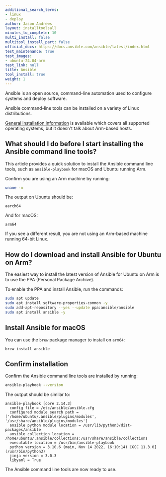 ```yaml
---
additional_search_terms:
- linux
- deploy
author: Jason Andrews
layout: installtoolsall
minutes_to_complete: 10
multi_install: false
multitool_install_part: false
official_docs: https://docs.ansible.com/ansible/latest/index.html
test_maintenance: true
test_images:
- ubuntu-24.04-arm
test_link: null
title: Ansible
tool_install: true
weight: 1
---
```


Ansible is an open source, command-line automation used to configure systems and deploy software.

Ansible command-line tools can be installed on a variety of Linux distributions.

[General installation information](https://docs.ansible.com/ansible/latest/installation_guide/installation_distros.html) is available which covers all supported operating systems, but it doesn't talk about Arm-based hosts.

## What should I do before I start installing the Ansible command line tools?

This article provides a quick solution to install the Ansible command line tools, such as `ansible-playbook` for macOS and Ubuntu running Arm.

Confirm you are using an Arm machine by running:

```bash
uname -m
```

The output on Ubuntu should be:

```output
aarch64
```

And for macOS:

```output
arm64
```


If you see a different result, you are not using an Arm-based machine running 64-bit Linux.

## How do I download and install Ansible for Ubuntu on Arm?

The easiest way to install the latest version of Ansible for Ubuntu on Arm is to use the PPA (Personal Package Archive).

To enable the PPA and install Ansible, run the commands:

```bash
sudo apt update
sudo apt install software-properties-common -y
sudo add-apt-repository --yes --update ppa:ansible/ansible
sudo apt install ansible -y
```

## Install Ansible for macOS

You can use the `brew` package manager to install on `arm64`:

```console
brew install ansible
```

## Confirm installation

Confirm the Ansible command line tools are installed by running:

```bash
ansible-playbook --version
```

The output should be similar to:

```output
ansible-playbook [core 2.14.3]
  config file = /etc/ansible/ansible.cfg
  configured module search path = ['/home/ubuntu/.ansible/plugins/modules', '/usr/share/ansible/plugins/modules']
  ansible python module location = /usr/lib/python3/dist-packages/ansible
  ansible collection location = /home/ubuntu/.ansible/collections:/usr/share/ansible/collections
  executable location = /usr/bin/ansible-playbook
  python version = 3.10.6 (main, Nov 14 2022, 16:10:14) [GCC 11.3.0] (/usr/bin/python3)
  jinja version = 3.0.3
  libyaml = True
```

The Ansible command line tools are now ready to use.
